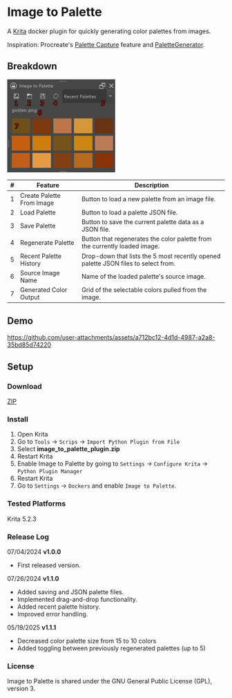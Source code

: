 # Image to Palette
A [Krita](https://krita.org/en/) docker plugin for quickly generating color palettes from images.

Inspiration: Procreate's [Palette Capture](https://help.procreate.com/procreate/handbook/colors/colors-palettes) feature and [PaletteGenerator](https://github.com/kaichi1342/PaletteGenerator?tab=readme-ov-file).
## Breakdown
<img src="screenshots\breakdown.png" width="250"></img>

| # | Feature | Description |
|---|---------|-------------|
| 1 | Create Palette From Image | Button to load a new palette from an image file. |
| 2 | Load Palette | Button to load a palette JSON file.
| 3 | Save Palette | Button to save the current palette data as a JSON file.
| 4 | Regenerate Palette | Button that regenerates the color palette from the currently loaded image. |
| 5 | Recent Palette History | Drop-down that lists the 5 most recently opened palette JSON files to select from.
| 6 | Source Image Name | Name of the loaded palette's source image.
| 7 | Generated Color Output | Grid of the selectable colors pulled from the image. |

## Demo
https://github.com/user-attachments/assets/a712bc12-4d1d-4987-a2a8-35bd85d74220 

## Setup

### Download
[ZIP](https://github.com/meredithscott131/ImageToPalette/archive/refs/heads/main.zip)

### Install
1. Open Krita
2. Go to ```Tools``` &#8594; ```Scrips``` &#8594; ```Import Python Plugin from File```
3. Select **image_to_palette_plugin.zip**
4. Restart Krita
5. Enable Image to Palette by going to ```Settings``` &#8594; ```Configure Krita``` &#8594; ```Python Plugin Manager```
6. Restart Krita
7. Go to ```Settings``` &#8594; ```Dockers``` and enable ```Image to Palette```. 

### Tested Platforms
Krita 5.2.3

### Release Log
07/04/2024 **v1.0.0**
- First released version.

07/26/2024 **v1.1.0**
- Added saving and JSON palette files.
- Implemented drag-and-drop functionality.
- Added recent palette history.
- Improved error handling.

05/19/2025 **v1.1.1**
- Decreased color palette size from 15 to 10 colors
- Added toggling between previously regenerated palettes (up to 5)

### License
Image to Palette is shared under the GNU General Public License (GPL), version 3.
